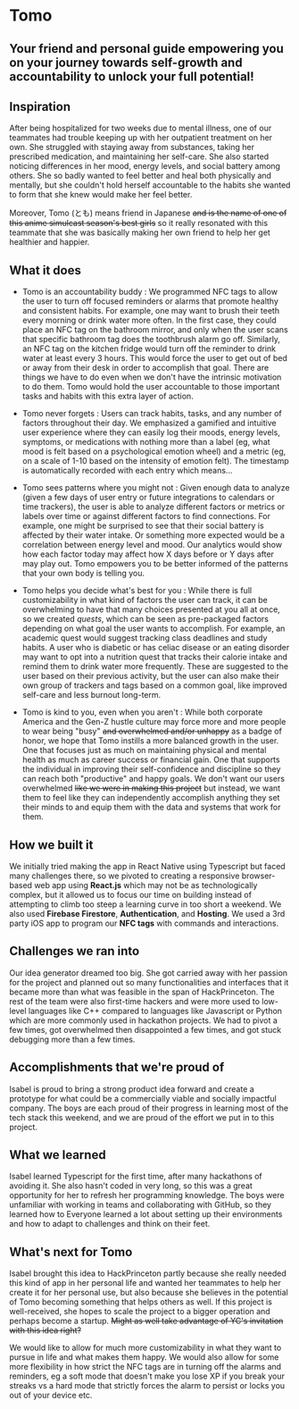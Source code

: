 # Tomo
## Your friend and personal guide empowering you on your journey towards self-growth and accountability to unlock your full potential!


## Inspiration
After being hospitalized for two weeks due to mental illness, one of our teammates had trouble keeping up with her outpatient treatment on her own. She struggled with staying away from substances, taking her prescribed medication, and maintaining her self-care. She also started noticing differences in her mood, energy levels, and social battery among others. She so badly wanted to feel better and heal both physically and mentally, but she couldn't hold herself accountable to the habits she wanted to form that she knew would make her feel better. 

Moreover, Tomo (とも) means friend in Japanese ~~and is the name of one of this anime simulcast season's best girls~~ so it really resonated with this teammate that she was basically making her own friend to help her get healthier and happier.

## What it does
- Tomo is an accountability buddy
: We programmed NFC tags to allow the user to turn off focused reminders or alarms that promote healthy and consistent habits. For example, one may want to brush their teeth every morning or drink water more often. In the first case, they could place an NFC tag on the bathroom mirror, and only when the user scans that specific bathroom tag does the toothbrush alarm go off. Similarly, an NFC tag on the kitchen fridge would turn off the reminder to drink water at least every 3 hours. This would force the user to get out of bed or away from their desk in order to accomplish that goal. There are things we have to do even when we don't have the intrinsic motivation to do them. Tomo would hold the user accountable to those important tasks and habits with this extra layer of action. 

- Tomo never forgets
: Users can track habits, tasks, and any number of factors throughout their day. We emphasized a gamified and intuitive user experience where they can easily log their moods, energy levels, symptoms, or medications with nothing more than a label (eg, what mood is felt based on a psychological emotion wheel) and a metric (eg, on a scale of 1-10 based on the intensity of emotion felt). The timestamp is automatically recorded with each entry which means...

- Tomo sees patterns where you might not
: Given enough data to analyze (given a few days of user entry or future integrations to calendars or time trackers), the user is able to analyze different factors or metrics or labels over time or against different factors to find connections. For example, one might be surprised to see that their social battery is affected by their water intake. Or something more expected would be a correlation between energy level and mood. Our analytics would show how each factor today may affect how X days before or Y days after may play out. Tomo empowers you to be better informed of the patterns that your own body is telling you.

- Tomo helps you decide what's best for you
: While there is full customizability in what kind of factors the user can track, it can be overwhelming to have that many choices presented at you all at once, so we created _quests_, which can be seen as pre-packaged factors depending on what goal the user wants to accomplish. For example, an academic quest would suggest tracking class deadlines and study habits. A user who is diabetic or has celiac disease or an eating disorder may want to opt into a nutrition quest that tracks their calorie intake and remind them to drink water more frequently. These are suggested to the user based on their previous activity, but the user can also make their own group of trackers and tags based on a common goal, like improved self-care and less burnout long-term.

- Tomo is kind to you, even when you aren't
: While both corporate America and the Gen-Z hustle culture may force more and more people to wear being "busy" ~~and overwhelmed and/or unhappy~~ as a badge of honor, we hope that Tomo instills a more balanced growth in the user. One that focuses just as much on maintaining physical and mental health as much as career success or financial gain. One that supports the individual in improving their self-confidence and discipline so they can reach both "productive" and happy goals. We don't want our users overwhelmed ~~like we were in making this project~~ but instead, we want them to feel like they can independently accomplish anything they set their minds to and equip them with the data and systems that work for them.

## How we built it
We initially tried making the app in React Native using Typescript but faced many challenges there, so we pivoted to creating a responsive browser-based web app using **React.js** which may not be as technologically complex, but it allowed us to focus our time on building instead of attempting to climb too steep a learning curve in too short a weekend. We also used **Firebase Firestore**, **Authentication**, and **Hosting**. We used a 3rd party iOS app to program our **NFC tags** with commands and interactions.

## Challenges we ran into
Our idea generator dreamed too big. She got carried away with her passion for the project and planned out so many functionalities and interfaces that it became more than what was feasible in the span of HackPrinceton. The rest of the team were also first-time hackers and were more used to low-level languages like C++ compared to languages like Javascript or Python which are more commonly used in hackathon projects. We had to pivot a few times, got overwhelmed then disappointed a few times, and got stuck debugging more than a few times. 

## Accomplishments that we're proud of
Isabel is proud to bring a strong product idea forward and create a prototype for what could be a commercially viable and socially impactful company. The boys are each proud of their progress in learning most of the tech stack this weekend, and we are proud of the effort we put in to this project.

## What we learned
Isabel learned Typescript for the first time, after many hackathons of avoiding it. She also hasn't coded in very long, so this was a great opportunity for her to refresh her programming knowledge. 
The boys were unfamiliar with working in teams and collaborating with GitHub, so they learned how to 
Everyone learned a lot about setting up their environments and how to adapt to challenges and think on their feet. 

## What's next for Tomo
Isabel brought this idea to HackPrinceton partly because she really needed this kind of app in her personal life and wanted her teammates to help her create it for her personal use, but also because she believes in the potential of Tomo becoming something that helps others as well. If this project is well-received, she hopes to scale the project to a bigger operation and perhaps become a startup. ~~Might as well take advantage of YC's invitation with this idea right?~~ 

We would like to allow for much more customizability in what they want to pursue in life and what makes them happy. We would also allow for some more flexibility in how strict the NFC tags are in turning off the alarms and reminders, eg a soft mode that doesn't make you lose XP if you break your streaks vs a hard mode that strictly forces the alarm to persist or locks you out of your device etc.
